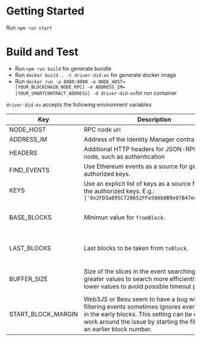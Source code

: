 # Getting Started

Run ```npm run start```
# Build and Test

- Run ```npm run build``` for generate bundle
- Run ```docker build . -t driver-did-ev``` for generate docker image
- Run ```docker run -p 8080:8000 -e NODE_HOST=[YOUR_BLOCKCHAIN_NODE_RPC] -e ADDRESS_IM=[YOUR_SMARTCONTRACT_ADDRESS] -d driver-did-ev```for run container

```driver-did-ev``` accepts the following environment variables

|Key   | Description  | Default | Notes
|---|---|---|---
| NODE_HOST | RPC node url | (mandatory)
| ADDRESS_IM | Address of the Identity Manager contract | (mandatory)
| HEADERS | Additional HTTP headers for JSON-RPC calls to node, such as authentication | No headers
| FIND_EVENTS | Use Ethereum events as a source for getting the authorized keys. | ```true```  |
| KEYS | Use an explicit list of keys as a source for getting the authorized keys. E.g.: ```['0x2FD3a895C728652FFe586b0B9e07B47edfC6e3FD']``` | ```[]```
| BASE_BLOCKS | Minimun value for ```fromBlock```. | ```30000000``` | Only used when `findEvents` is `true`. 
| LAST_BLOCKS | Last blocks to be taken from ```toBlock```. | ```0``` | Only used when `findEvents` is `true`.
| BUFFER_SIZE | Size of the slices in the event searching. Use greater values to search more efficiently, use lower values to avoid possible timeout problems. |```100000``` | Only used when `findEvents` is `true`.
| START_BLOCK_MARGIN | Web3JS or Besu seem to have a bug where filtering events sometimes ignores events emitted in the early blocks. This setting can be used to work around the issue by starting the filtering on an earlier block number. | ```100000``` | Only used when `findEvents` is `true`.